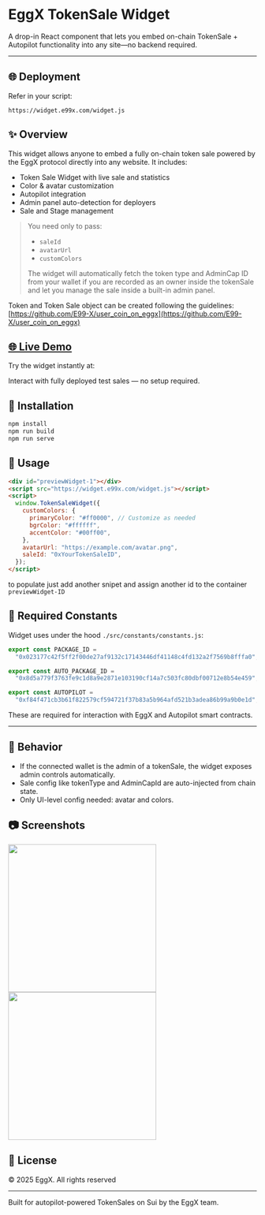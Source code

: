 # EggX TokenSale Widget

A drop-in React component that lets you embed on-chain TokenSale + Autopilot functionality into any site—no backend required.

---

## 🌐 Deployment

Refer in your script:

```
https://widget.e99x.com/widget.js
```

## ✨ Overview

This widget allows anyone to embed a fully on-chain token sale powered by the EggX protocol directly into any website. It includes:

- Token Sale Widget with live sale and statistics
- Color & avatar customization
- Autopilot integration
- Admin panel auto-detection for deployers
- Sale and Stage management

> You need only to pass:
>
> - `saleId`
> - `avatarUrl`
> - `customColors`
>
> The widget will automatically fetch the token type and AdminCap ID from your wallet if you are recorded as an owner inside the tokenSale and let you manage the sale inside a built-in admin panel.

Token and Token Sale object can be created following the guidelines: [https://github.com/E99-X/user_coin_on_eggx](https://github.com/E99-X/user_coin_on_eggx)

## [🌐 Live Demo](https://e99x.com/)
Try the widget instantly at:


Interact with fully deployed test sales — no setup required.

## 🚀 Installation

```bash
npm install
npm run build
npm run serve
```

## 🌈 Usage

```html
<div id="previewWidget-1"></div>
<script src="https://widget.e99x.com/widget.js"></script>
<script>
  window.TokenSaleWidget({
    customColors: {
      primaryColor: "#ff0000", // Customize as needed
      bgrColor: "#ffffff",
      accentColor: "#00ff00",
    },
    avatarUrl: "https://example.com/avatar.png",
    saleId: "0xYourTokenSaleID",
  });
</script>
```

to populate just add another snipet and assign another id to the container `previewWidget-ID`

## 🔧 Required Constants

Widget uses under the hood `./src/constants/constants.js`:

```js
export const PACKAGE_ID =
  "0x023177c42f5ff2f00de27af9132c17143446df41148c4fd132a2f7569b8fffa0"; // EggX Protocol Package

export const AUTO_PACKAGE_ID =
  "0x8d5a779f3763fe9c1d8a9e2871e103190cf14a7c503fc80dbf00712e8b54e459";// Autopilot Package

export const AUTOPILOT =
  "0xf84f471cb3b61f822579cf594721f37b83a5b964afd521b3adea86b99a9b0e1d";// Shared Autopilot Object
```

These are required for interaction with EggX and Autopilot smart contracts.

---

## 🔄 Behavior

- If the connected wallet is the admin of a tokenSale, the widget exposes admin controls automatically.
- Sale config like tokenType and AdminCapId are auto-injected from chain state.
- Only UI-level config needed: avatar and colors.

## 📷 Screenshots

<img src="https://i.imgur.com/9NDXTYM.jpeg" width="300" style="vertical-align: top;"/> <img src="https://i.imgur.com/T0TgLtx.jpeg" width="300" style="vertical-align: top;"/>

## 📄 License

© 2025 EggX. All rights reserved

---

Built for autopilot-powered TokenSales on Sui by the EggX team.
